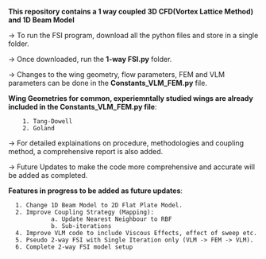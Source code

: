 **This repository contains a 1 way coupled 3D CFD(Vortex Lattice Method) and 1D Beam Model**

-> To run the FSI program, download all the python files and store in a single folder. 

-> Once downloaded, run the **1-way FSI.py** folder. 

-> Changes to the wing geometry, flow parameters, FEM and VLM parameters can be done in the **Constants_VLM_FEM.py** file. 

**Wing Geometries for common, experiemntally studied wings are already included in the Constants_VLM_FEM.py file**:

        1. Tang-Dowell
        2. Goland

-> For detailed explainations on procedure, methodologies and coupling method, a comprehensive report is also added. 

-> Future Updates to make the code more comprehensive and accurate will be added as completed. 

**Features in progress to be added as future updates**:

      1. Change 1D Beam Model to 2D Flat Plate Model.
      2. Improve Coupling Strategy (Mapping):
                a. Update Nearest Neighbour to RBF
                b. Sub-iterations
      4. Improve VLM code to include Viscous Effects, effect of sweep etc. 
      5. Pseudo 2-way FSI with Single Iteration only (VLM -> FEM -> VLM).
      6. Complete 2-way FSI model setup 

   
